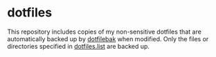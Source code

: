 # dotfiles
This repository includes copies of my non-sensitive dotfiles that are automatically backed up by [dotfilebak](dotfilebak) when modified. Only the files or directories specified in [dotfiles.list](dotfiles.list) are backed up.
